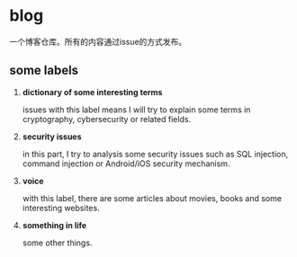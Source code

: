 # blog
一个博客仓库。所有的内容通过issue的方式发布。

## some labels
1. **dictionary of some interesting terms**

   issues with this label means I will try to explain some terms in cryptography, cybersecurity or related fields.
2. **security issues**

   in this part, I try to analysis some security issues such as SQL injection, command injection or Android/iOS security mechanism.
3. **voice**

   with this label, there are some articles about movies, books and some interesting websites. 
4. **something in life**

   some other things.
